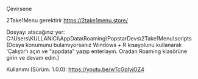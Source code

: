 Çevirsene

2Take1Menu gerektirir https://2take1menu.store/

Dosyayı atacağınız yer:
C:\Users\KULLANICI\AppData\Roaming\PopstarDevs\2Take1Menu\scripts
(Dosya konumunu bulamıyorsanız Windows + R kısayolunu kullanarak 'Çalıştır'ı açın ve "appdata" yazıp enterlayın. Oradan Roaming klasörüne girin ve devam edin.)

Kullanımı (Sürüm: 1.0.0):
https://youtu.be/wTcGplyjOZ4
